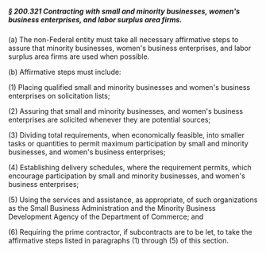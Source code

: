 ##### § 200.321 Contracting with small and minority businesses, women's business enterprises, and labor surplus area firms. #####

(a) The non-Federal entity must take all necessary affirmative steps to assure that minority businesses, women's business enterprises, and labor surplus area firms are used when possible.

(b) Affirmative steps must include:

(1) Placing qualified small and minority businesses and women's business enterprises on solicitation lists;

(2) Assuring that small and minority businesses, and women's business enterprises are solicited whenever they are potential sources;

(3) Dividing total requirements, when economically feasible, into smaller tasks or quantities to permit maximum participation by small and minority businesses, and women's business enterprises;

(4) Establishing delivery schedules, where the requirement permits, which encourage participation by small and minority businesses, and women's business enterprises;

(5) Using the services and assistance, as appropriate, of such organizations as the Small Business Administration and the Minority Business Development Agency of the Department of Commerce; and

(6) Requiring the prime contractor, if subcontracts are to be let, to take the affirmative steps listed in paragraphs (1) through (5) of this section.